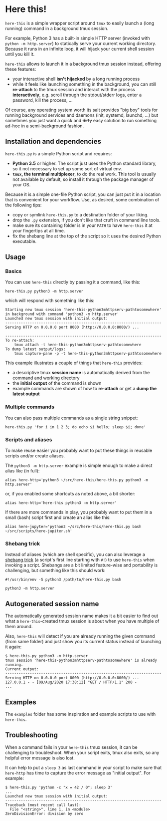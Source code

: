 
# Here this!

`here-this` is a simple wrapper script around `tmux` 
to easily launch a (long running) command
in a background tmux session.


For example, Python 3 has a built-in simple HTTP server
(invoked with `python -m http.server`)
to statically serve your current working directory.
Because it runs in an infinite loop,
it will hijack your current shell session until you kill it.

`here-this` allows to launch it 
in a background tmux session instead, 
offering these features:

- your interactive shell **isn't hijacked** by a long running process
- while it feels like launching something in the background,
  you can still **re-attach** to the tmux session
  and interact with the process **interactively**,
  e.g. scroll through the stdout/stderr logs, enter a password,
  kill the process, ...


Of course, any operating system worth its salt provides
"big boy" tools for running background services 
and daemons (init, systemd, launchd, ...)
but sometimes you just want a quick and ~~dirty~~ easy
solution to run something ad-hoc in a semi-background fashion.


## Installation and dependencies

`here-this.py` is a simple Python script and requires:

- **Python 3.5** or higher. 
  The script just uses the Python standard library,
  so it not necessary to set up some sort of virtual env.
- **`tmux`, the terminal multiplexer**, to do the real work.
  This tool is usually not available by default,
  so install it through the package manager of your OS.
  
Because it is a simple one-file Python script, you can just put
it in a location that is convenient for your workflow.
Use, as desired, some combination of the following tips:

- copy or symlink `here-this.py` to a destination folder
  of your liking.
- drop the `.py` extension, if you don't like that cruft 
  in command line tools.
- make sure its containing folder is in your `PATH` 
  to have `here-this` it at your fingertips at all time.
- fix the shebang line at the top of the script
  so it uses the desired Python executable.

## Usage

### Basics

You can use `here-this` directly by passing it a command,
like this:

    here-this.py python3 -m http.server

which will respond with something like this:

    Starting new tmux session 'here-this-python3mhttpserv-pathtosomewhere' in background with command 'python3 -m http.server'
    Launched new tmux session with initial output:
    ----------------------------------------------------------------------
    Serving HTTP on 0.0.0.0 port 8000 (http://0.0.0.0:8000/) ...
    
    ----------------------------------------------------------------------
    To re-attach:
        tmux attach -t here-this-python3mhttpserv-pathtosomewhere
    To dump latest output/logs:
        tmux capture-pane -p -t here-this-python3mhttpserv-pathtosomewhere

This example illustrates a couple of things that `here-this` provides:

- a descriptive tmux **session name** is automatically derived 
  from the command and working directory
- the **initial output** of the command is shown 
- example commands are shown of how to **re-attach** 
  or get a **dump the latest output**


### Multiple commands

You can also pass multiple commands as a single string snippet:

    here-this.py 'for i in 1 2 3; do echo $i hello; sleep $i; done'

### Scripts and aliases

To make reuse easier you probably want to put these things
in reusable scripts and/or create aliases.

The `python3 -m http.server` example is simple enough to make 
a direct alias like (in full):

    alias here-http='python3 ~/src/here-this/here-this.py python3 -m http.server'

or, if you enabled some shortcuts as noted above, a bit shorter:

    alias here-http='here-this python3 -m http.server'

If there are more commands in play, 
you probably want to put them in a small (bash) script first
and create an alias like this:

    alias here-jupyter='python3 ~/src/here-this/here-this.py bash ~/src/scripts/here-jupiter.sh'


### Shebang trick

Instead of aliases (which are shell specific),
you can also leverage a [shebang trick](https://en.wikipedia.org/wiki/Shebang_(Unix)) 
(a script's first line starting with `#!`) 
to use `here-this` when invoking a script.
Shebangs are a bit limited feature-wise and portability is challenging,
but something like this should work:

    #!/usr/bin/env -S python3 /path/to/here-this.py bash
    
    python3 -m http.server

## Autogenerated session name

The automatically generated session name makes it a bit easier to find out
what a `here-this`-created tmux session is about
when you have multiple of them around.

Also, `here-this` will detect if you are already 
running the given command (from same folder)
and just show you its current status instead of launching it again:

    $ here-this.py python3 -m http.server
    tmux session 'here-this-python3mhttpserv-pathtosomewhere' is already running.
    Current output:
    ----------------------------------------------------------------------
    Serving HTTP on 0.0.0.0 port 8000 (http://0.0.0.0:8000/) ...
    127.0.0.1 - - [09/Aug/2020 17:38:12] "GET / HTTP/1.1" 200 -
    ...


## Examples

The `examples` folder has some inspiration and example scripts to use
with `here-this`.


## Troubleshooting

When a command fails in your `here-this` tmux session,
it can be challenging to troubleshoot. 
When your script exits, tmux also exits, 
so any helpful error message is also lost.

It can help to put a `sleep 3` as last command in your script
to make sure that `here-http` has time to capture the error message
as "initial output". For example:

    $ here-this.py 'python -c "x = 42 / 0"; sleep 3'
    ...
    Launched new tmux session with initial output:
    ----------------------------------------------------------------------
    Traceback (most recent call last):
      File "<string>", line 1, in <module>
    ZeroDivisionError: division by zero
